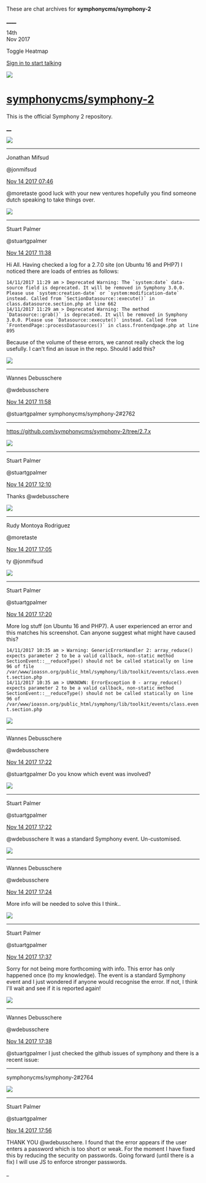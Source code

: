 These are chat archives for **symphonycms/symphony-2**

[__](/symphonycms/symphony-2/archives/2017/11/15)[__](/symphonycms/symphony-2/archives/2017/11/13)

14th  
Nov 2017

Toggle Heatmap

[Sign in to start talking](/login?action=login&button=archive-login)

![](https://avatars-02.gitter.im/group/iv/3/57542c45c43b8c601977197e?s=48)

#  [symphonycms/symphony-2](/symphonycms/symphony-2)

This is the official Symphony 2 repository.

[ __](/orgs/symphonycms/rooms "More symphonycms rooms")

![](https://avatars1.githubusercontent.com/u/859775?v=4&s=30)

____

Jonathan Mifsud

@jonmifsud

[Nov 14 2017
07:46](https://gitter.im/symphonycms/symphony-2?at=5a0a9f54505b630c05ddde0a)

@moretaste good luck with your new ventures hopefully you find someone dutch
speaking to take things over.

![](https://avatars1.githubusercontent.com/u/825064?v=4&s=30)

____

Stuart Palmer

@stuartgpalmer

[Nov 14 2017
11:38](https://gitter.im/symphonycms/symphony-2?at=5a0ad59a614889d4757b941c)

Hi All. Having checked a log for a 2.7.0 site (on Ubuntu 16 and PHP7) I
noticed there are loads of entries as follows:

    
    
    14/11/2017 11:29 am > Deprecated Warning: The `system:date` data-source field is deprecated. It will be removed in Symphony 3.0.0. Please use `system:creation-date` or `system:modification-date` instead. Called from `SectionDatasource::execute()` in class.datasource.section.php at line 662
    14/11/2017 11:29 am > Deprecated Warning: The method `Datasource::grab()` is deprecated. It will be removed in Symphony 3.0.0. Please use `Datasource::execute()` instead. Called from `FrontendPage::processDatasources()` in class.frontendpage.php at line 895

Because of the volume of these errors, we cannot really check the log
usefully. I can't find an issue in the repo. Should I add this?

![](https://avatars1.githubusercontent.com/u/4136426?v=4&s=30)

____

Wannes Debusschere

@wdebusschere

[Nov 14 2017
11:58](https://gitter.im/symphonycms/symphony-2?at=5a0ada53f257ad9109925299)

@stuartgpalmer symphonycms/symphony-2#2762

____

<https://github.com/symphonycms/symphony-2/tree/2.7.x>

![](https://avatars1.githubusercontent.com/u/825064?v=4&s=30)

____

Stuart Palmer

@stuartgpalmer

[Nov 14 2017
12:10](https://gitter.im/symphonycms/symphony-2?at=5a0add1bba39a53f1a9a522f)

Thanks @wdebusschere

![](https://avatars2.githubusercontent.com/u/857982?v=4&s=30)

____

Rudy Montoya Rodriguez

@moretaste

[Nov 14 2017
17:05](https://gitter.im/symphonycms/symphony-2?at=5a0b2248f257ad9109941073)

ty @jonmifsud

![](https://avatars1.githubusercontent.com/u/825064?v=4&s=30)

____

Stuart Palmer

@stuartgpalmer

[Nov 14 2017
17:20](https://gitter.im/symphonycms/symphony-2?at=5a0b25f7505b630c05e0f75b)

More log stuff (on Ubuntu 16 and PHP7). A user experienced an error and this
matches his screenshot. Can anyone suggest what might have caused this?

`14/11/2017 10:35 am > Warning: GenericErrorHandler 2: array_reduce() expects
parameter 2 to be a valid callback, non-static method
SectionEvent::__reduceType() should not be called statically on line 96 of
file
/var/www/ioassn.org/public_html/symphony/lib/toolkit/events/class.event.section.php`  
`14/11/2017 10:35 am > UNKNOWN: ErrorException 0 - array_reduce() expects
parameter 2 to be a valid callback, non-static method
SectionEvent::__reduceType() should not be called statically on line 96 of
/var/www/ioassn.org/public_html/symphony/lib/toolkit/events/class.event.section.php`

![](https://avatars1.githubusercontent.com/u/4136426?v=4&s=30)

____

Wannes Debusschere

@wdebusschere

[Nov 14 2017
17:22](https://gitter.im/symphonycms/symphony-2?at=5a0b2645ba39a53f1a9c10de)

@stuartgpalmer Do you know which event was involved?

![](https://avatars1.githubusercontent.com/u/825064?v=4&s=30)

____

Stuart Palmer

@stuartgpalmer

[Nov 14 2017
17:22](https://gitter.im/symphonycms/symphony-2?at=5a0b2673614889d4757da06e)

@wdebusschere It was a standard Symphony event. Un-customised.

![](https://avatars1.githubusercontent.com/u/4136426?v=4&s=30)

____

Wannes Debusschere

@wdebusschere

[Nov 14 2017
17:24](https://gitter.im/symphonycms/symphony-2?at=5a0b26dc540c78242d0221dc)

More info will be needed to solve this I think..

![](https://avatars1.githubusercontent.com/u/825064?v=4&s=30)

____

Stuart Palmer

@stuartgpalmer

[Nov 14 2017
17:37](https://gitter.im/symphonycms/symphony-2?at=5a0b29d0540c78242d023726)

Sorry for not being more forthcoming with info. This error has only happened
once (to my knowledge). The event is a standard Symphony event and I just
wondered if anyone would recognise the error. If not, I think I'll wait and
see if it is reported again!

![](https://avatars1.githubusercontent.com/u/4136426?v=4&s=30)

____

Wannes Debusschere

@wdebusschere

[Nov 14 2017
17:38](https://gitter.im/symphonycms/symphony-2?at=5a0b2a1e614889d4757db450)

@stuartgpalmer I just checked the github issues of symphony and there is a
recent issue:

____

symphonycms/symphony-2#2764

![](https://avatars1.githubusercontent.com/u/825064?v=4&s=30)

____

Stuart Palmer

@stuartgpalmer

[Nov 14 2017
17:56](https://gitter.im/symphonycms/symphony-2?at=5a0b2e54505b630c05e12a4c)

THANK YOU @wdebusschere. I found that the error appears if the user enters a
password which is too short or weak. For the moment I have fixed this by
reducing the security on passwords. Going forward (until there is a fix) I
will use JS to enforce stronger passwords.

_

